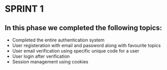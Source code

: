 # SPRINT 1

## In this phase we completed the following topics:

+ Completed the entire authentication system
+ User registeration with email and password along with favourite topics
+ User email verification using specific unique code for a user
+ User login after verification
+ Session management using cookies
